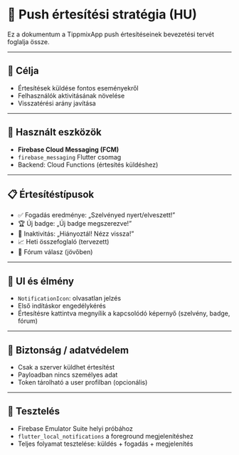 # 🔔 Push értesítési stratégia (HU)

Ez a dokumentum a TippmixApp push értesítéseinek bevezetési tervét foglalja össze.

---

## 🎯 Célja

- Értesítések küldése fontos eseményekről
- Felhasználók aktivitásának növelése
- Visszatérési arány javítása

---

## 🔧 Használt eszközök

- **Firebase Cloud Messaging (FCM)**
- `firebase_messaging` Flutter csomag
- Backend: Cloud Functions (értesítés küldéshez)

---

## 📋 Értesítéstípusok

- ✅ Fogadás eredménye: „Szelvényed nyert/elveszett!”
- 🏆 Új badge: „Új badge megszerezve!”
- 🔔 Inaktivitás: „Hiányoztál! Nézz vissza!”
- 📈 Heti összefoglaló (tervezett)
- 💬 Fórum válasz (jövőben)

---

## 📱 UI és élmény

- `NotificationIcon`: olvasatlan jelzés
- Első indításkor engedélykérés
- Értesítésre kattintva megnyílik a kapcsolódó képernyő (szelvény, badge, fórum)

---

## 🔐 Biztonság / adatvédelem

- Csak a szerver küldhet értesítést
- Payloadban nincs személyes adat
- Token tárolható a user profilban (opcionális)

---

## 🧪 Tesztelés

- Firebase Emulator Suite helyi próbához
- `flutter_local_notifications` a foreground megjelenítéshez
- Teljes folyamat tesztelése: küldés + fogadás + megjelenítés
